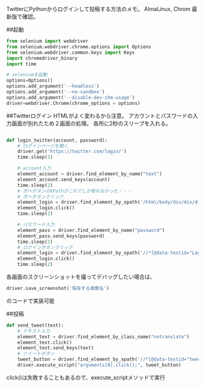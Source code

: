 <!--
title:   selenium から Twitter にログインして投稿
tags:    Python3,Selenium
id:      8d4c2bed73d79ba072d9
private: false
-->
TwitterにPythonからログインして投稿する方法のメモ。
AlmaLinux, Chrom 最新版で確認。

##起動

```python
from selenium import webdriver
from selenium.webdriver.chrome.options import Options
from selenium.webdriver.common.keys import Keys
import chromedriver_binary
import time

# seleniumを起動
options=Options()
options.add_argument('--headless')
options.add_argument('--no-sandbox')
options.add_argument('--disable-dev-shm-usage')
driver=webdriver.Chrome(chrome_options = options)
```

##Twitterログイン
HTMLがよく変わるから注意。
アカウントとパスワードの入力画面が別れたため２画面の処理。
各所に2秒のスリープを入れる。

```python

def login_twitter(account, password):
    # ログインページを開く
    driver.get('https://twitter.com/login/')
    time.sleep(2)

    # account入力
    element_account = driver.find_element_by_name("text")
    element_account.send_keys(account)
    time.sleep(2) 
    # 次へボタンのXPathがこれでしか取れなかった・・・
    # 次へボタンクリック
    element_login = driver.find_element_by_xpath('/html/body/div/div/div/div[1]/div/div/div/div/div/div/div[2]/div[2]/div/div/div[2]/div[2]/div[1]/div/div[6]')
    element_login.click()
    time.sleep(2) 

    # パスワード入力
    element_pass = driver.find_element_by_name("password")
    element_pass.send_keys(password)
    time.sleep(2) 
    # ログインボタンクリック
    element_login = driver.find_element_by_xpath('//*[@data-testid="LoginForm_Login_Button"]')
    element_login.click()
    time.sleep(2) 
```

各画面のスクリーンショットを撮ってデバッグしたい場合は、

```python
driver.save_screenshot('保存する画像名')
```
のコードで実装可能


##投稿

```python
def send_tweet(text):
    # テキスト入力
    element_text = driver.find_element_by_class_name("notranslate")
    element_text.click()
    element_text.send_keys(text)
    # ツイートボタン
    tweet_button = driver.find_element_by_xpath('//*[@data-testid="tweetButtonInline"]')
    driver.execute_script("arguments[0].click();", tweet_button)
```

click()は失敗することもあるので、execute_scriptメソッドで実行